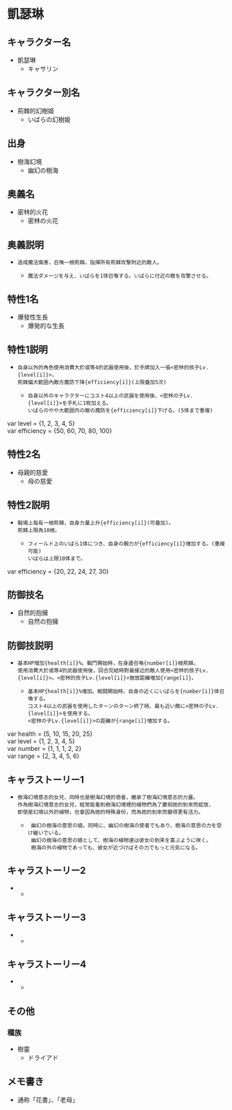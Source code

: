 # 凱瑟琳
## キャラクター名
 - 凱瑟琳
   - キャサリン

## キャラクター別名
 - 荊棘的幻樹姬
   - いばらの幻樹姫

## 出身
 - 樹海幻境
   - 幽幻の樹海

## 奥義名
 - 密林的火花
   - 密林の火花

## 奥義説明
 - ```
   造成魔法傷害，召喚一根荊棘。指揮所有荊棘攻撃附近的敵人。
   ```
   - ``` 
     魔法ダメージを与え、いばらを1体召喚する。いばらに付近の敵を攻撃させる。
     ```

## 特性1名
 - 爆發性生長
   - 爆発的な生長

## 特性1説明
 - ```
   自身以外的角色使用消費大於或等4的武器使用後，於手牌加入一張<密林的孩子Lv.{level[i]}>，  
   荊棘偏大範囲內敵方魔防下降{efficiency[i]}(上限疊加5次)
   ```
   - ```
     自身以外のキャラクターにコスト4以上の武器を使用後、<密林の子Lv.{level[i]}>を手札に1枚加える。
     いばらのやや大範囲内の敵の魔防を{efficiency[i]}下げる。(5体まで重複)
     ```

var level = {1, 2, 3, 4, 5}  
var efficiency = {50, 60, 70, 80, 100}  

## 特性2名
 - 母親的慈愛
   - 母の慈愛

## 特性2説明
 - ```
   戰場上每有一根荊棘，自身力量上升{efficiency[i]}(可疊加)。
   荊棘上限為10根。
   ```
   - ```
     フィールド上のいばら1体につき、自身の腕力が{efficiency[i]}増加する。(重複可能)
     いばらは上限10体まで。
     ```

var efficiency = {20, 22, 24, 27, 30}  

## 防御技名
 - 自然的抱擁
   - 自然の抱擁

## 防御技説明
 - ```
   基本HP增加{health[i]}%。戰鬥開始時，在身邊召喚{number[i]}根荊棘。
   使用消費大於或等4的武器使用後，回合完結時對最接近的敵人使用<密林的孩子Lv.{level[i]}>。<密林的孩子Lv.{level[i]}>施放距離増加{range[i]}。
   ```
   - ``` 
     基本HP{health[i]}%増加。戦闘開始時、自身の近くにいばらを{number[i]}体召喚する。
     コスト4以上の武器を使用したターンのターン終了時、最も近い敵に<密林の子Lv.{level[i]}>を使用する。
     <密林の子Lv.{level[i]}>の距離が{range[i]}増加する。
     ```

var health = {5, 10, 15, 20, 25}  
var level = {1, 2, 3, 4, 5}  
var number = {1, 1, 1, 2, 2}  
var range = {2, 3, 4, 5, 6}  

## キャラストーリー1
 - ```
   樹海幻境意志的女兒，同時也是樹海幻境的使者，繼承了樹海幻境意志的力量。
   作為樹海幻境意志的女兒，經常能看到樹海幻境裡的植物們為了慶祝她的到來而綻放，
   即使是幻境以外的植物，也會因為她的特殊身份，而為她的到來而變得更有活力。 
   ```
   - ```
      幽幻の樹海の意思の娘。同時に、幽幻の樹海の使者でもあり、樹海の意思の力を受け継いでいる。
      幽幻の樹海の意思の娘として、樹海の植物達は彼女の到来を喜ぶように咲く。
      樹海の外の植物であっても、彼女が近づけばその力でもっと元気になる。
     ```
## キャラストーリー2
 - ```
   ```
   - ```
     ```

## キャラストーリー3
 - ```
   ```
   - ```
     ```

## キャラストーリー4
 - ```
   ```
   - ```
     ```

## その他
### 種族
 - 樹靈
   - ドライアド

## メモ書き
 - 通称「花書」、「老母」
